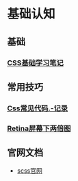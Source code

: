 # 基础认知
## 基础
### [CSS基础学习笔记](https://www.mubu.com/doc/HG-rIVSIy_)
## 常用技巧
### [Css常见代码.-记录](Css常见代码.-记录)
### [Retina屏幕下两倍图](https://insights.thoughtworks.cn/css-retina-image/)

## 官网文档
* [scss官网](https://sass-lang.com/documentation/syntax#scss)